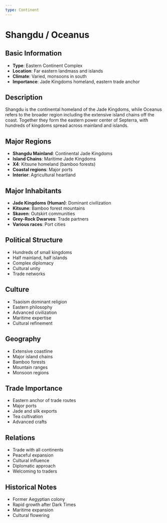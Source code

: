 ```yaml
---
type: Continent
---
```


# Shangdu / Oceanus

## Basic Information
- **Type**: Eastern Continent Complex
- **Location**: Far eastern landmass and islands
- **Climate**: Varied, monsoons in south
- **Importance**: Jade Kingdoms homeland, eastern trade anchor

## Description
Shangdu is the continental homeland of the Jade Kingdoms, while Oceanus refers to the broader region including the extensive island chains off the coast. Together they form the eastern power center of Septerra, with hundreds of kingdoms spread across mainland and islands.

## Major Regions
- **Shangdu Mainland**: Continental Jade Kingdoms
- **Island Chains**: Maritime Jade Kingdoms
- **X4**: Kitsune homeland (bamboo forests)
- **Coastal regions**: Major ports
- **Interior**: Agricultural heartland

## Major Inhabitants
- **Jade Kingdoms (Human)**: Dominant civilization
- **Kitsune**: Bamboo forest mountains
- **Skaven**: Outskirt communities
- **Grey-Rock Dwarves**: Trade partners
- **Various races**: Port cities

## Political Structure
- Hundreds of small kingdoms
- Half mainland, half islands
- Complex diplomacy
- Cultural unity
- Trade networks

## Culture
- Tsaoism dominant religion
- Eastern philosophy
- Advanced civilization
- Maritime expertise
- Cultural refinement

## Geography
- Extensive coastline
- Major island chains
- Bamboo forests
- Mountain ranges
- Monsoon regions

## Trade Importance
- Eastern anchor of trade routes
- Major ports
- Jade and silk exports
- Tea cultivation
- Advanced crafts

## Relations
- Trade with all continents
- Peaceful expansion
- Cultural influence
- Diplomatic approach
- Welcoming to traders

## Historical Notes
- Former Aegyptian colony
- Rapid growth after Dark Times
- Maritime expansion
- Cultural flowering